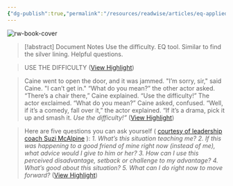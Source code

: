 ```yaml
---
{"dg-publish":true,"permalink":"/resources/readwise/articles/eq-applied-use-the-difficulty/","created":"","updated":""}
---
```


![rw-book-cover](https://readwise-assets.s3.amazonaws.com/static/images/article4.6bc1851654a0.png)
> [!abstract] Document Notes
> Use the difficulty. EQ tool. Similar to find the silver lining. Helpful questions.

> USE THE DIFFICULTY ([View Highlight](https://read.readwise.io/read/01h9rqwqrfg0e5849qe8rcbg4s))

> Caine went to open the door, and it was jammed.
> "I’m sorry, sir," said Caine. "I can’t get in."
> “What do you mean?” the other actor asked.
> “There’s a chair there,” Caine explained.
> “Use the difficulty!” The actor exclaimed.
> “What do you mean?” Caine asked, confused.
> “Well, if it’s a comedy, fall over it,” the actor explained. “If it’s a drama, pick it up and smash it. *Use the difficulty!”* ([View Highlight](https://read.readwise.io/read/01h9rqxbxstnk68twyev0sgt5e))

> Here are five questions you can ask yourself ( [courtesy of leadership coach Suzi McAlpine](https://clicks.aweber.com/y/ct/?l=2iC5VI&m=3mLWHQgRQLw50EM&b=B700UFMJjntjhZ5dfAIeBQ) ):
> *1. What’s this situation teaching me?*
> *2. If this was happening to a good friend of mine right now (instead of me), what advice would I give to him or her?*
> *3. How can I use this perceived disadvantage, setback or challenge to my advantage?*
> *4. What’s good about this situation?*
> *5. What can I do right now to move forward?* ([View Highlight](https://read.readwise.io/read/01h9rqy23qb7ray9tvywtsbtpe))

